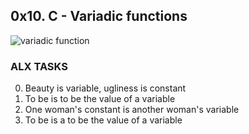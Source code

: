 ## 0x10. C - Variadic functions
<img align="center" src="https://i.ytimg.com/vi/1EjqkIPMy-A/hqdefault.jpg" alt="variadic function">

### ALX TASKS
0. Beauty is variable, ugliness is constant
1. To be is to be the value of a variable
2. One woman's constant is another woman's variable
3. To be is a to be the value of a variable

